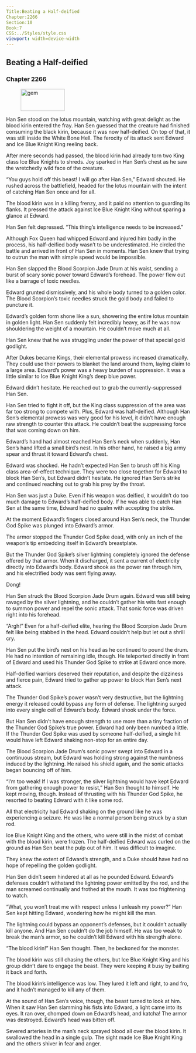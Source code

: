 ```yaml
---
Title:Beating a Half-deified 
Chapter:2266 
Section:10 
Book:7 
CSS:../Styles/style.css 
viewport: width=device-width
---
```

  
## Beating a Half-deified
### Chapter 2266
  
<figure>
	<img src="../Images/gem.gif" alt="gem" id="gem" width="120" height="60" />
</figure>
  

  
Han Sen stood on the lotus mountain, watching with great delight as the blood kirin entered the fray. Han Sen guessed that the creature had finished consuming the black kirin, because it was now half-deified. On top of that, it was still inside the White Bone Hell. The ferocity of its attack sent Edward and Ice Blue Knight King reeling back.

After mere seconds had passed, the blood kirin had already torn two King class Ice Blue Knights to shreds. Joy sparked in Han Sen’s chest as he saw the wretchedly wild face of the creature.

“You guys hold off this beast! I will go after Han Sen,” Edward shouted. He rushed across the battlefield, headed for the lotus mountain with the intent of catching Han Sen once and for all.

The blood kirin was in a killing frenzy, and it paid no attention to guarding its flanks. It pressed the attack against Ice Blue Knight King without sparing a glance at Edward.

Han Sen felt depressed. “This thing’s intelligence needs to be increased.”

Although Fox Queen had whipped Edward and injured him badly in the process, his half-deified body wasn’t to be underestimated. He circled the battle and arrived in front of Han Sen in moments. Han Sen knew that trying to outrun the man with simple speed would be impossible.

Han Sen slapped the Blood Scorpion Jade Drum at his waist, sending a burst of scary sonic power toward Edward’s forehead. The power flew out like a barrage of toxic needles.

Edward grunted dismissively, and his whole body turned to a golden color. The Blood Scorpion’s toxic needles struck the gold body and failed to puncture it.

Edward’s golden form shone like a sun, showering the entire lotus mountain in golden light. Han Sen suddenly felt incredibly heavy, as if he was now shouldering the weight of a mountain. He couldn’t move much at all.

Han Sen knew that he was struggling under the power of that special gold godlight.

After Dukes became Kings, their elemental prowess increased dramatically. They could use their powers to blanket the land around them, laying claim to a large area. Edward’s power was a heavy burden of suppression. It was a little similar to Ice Blue Knight King’s deep blue power.

Edward didn’t hesitate. He reached out to grab the currently-suppressed Han Sen.

Han Sen tried to fight it off, but the King class suppression of the area was far too strong to compete with. Plus, Edward was half-deified. Although Han Sen’s elemental prowess was very good for his level, it didn’t have enough raw strength to counter this attack. He couldn’t beat the suppressing force that was coming down on him.

Edward’s hand had almost reached Han Sen’s neck when suddenly, Han Sen’s hand lifted a small bird’s nest. In his other hand, he raised a big army spear and thrust it toward Edward’s chest.

Edward was shocked. He hadn’t expected Han Sen to brush off his King class area-of-effect technique. They were too close together for Edward to block Han Sen’s, but Edward didn’t hesitate. He ignored Han Sen’s strike and continued reaching out to grab his prey by the throat.

Han Sen was just a Duke. Even if his weapon was deified, it wouldn’t do too much damage to Edward’s half-deified body. If he was able to catch Han Sen at the same time, Edward had no qualm with accepting the strike.

At the moment Edward’s fingers closed around Han Sen’s neck, the Thunder God Spike was plunged into Edward’s armor.

The armor stopped the Thunder God Spike dead, with only an inch of the weapon’s tip embedding itself in Edward’s breastplate.

But the Thunder God Spike’s silver lightning completely ignored the defense offered by that armor. When it discharged, it sent a current of electricity directly into Edward’s body. Edward shook as the power ran through him, and his electrified body was sent flying away.

Dong!

Han Sen struck the Blood Scorpion Jade Drum again. Edward was still being ravaged by the silver lightning, and he couldn’t gather his wits fast enough to summon power and repel the sonic attack. That sonic force was driven right into his forehead.

“Argh!” Even for a half-deified elite, hearing the Blood Scorpion Jade Drum felt like being stabbed in the head. Edward couldn’t help but let out a shrill cry.

Han Sen put the bird’s nest on his head as he continued to pound the drum. He had no intention of remaining idle, though. He teleported directly in front of Edward and used his Thunder God Spike to strike at Edward once more.

Half-deified warriors deserved their reputation, and despite the dizziness and fierce pain, Edward tried to gather up power to block Han Sen’s next attack.

The Thunder God Spike’s power wasn’t very destructive, but the lightning energy it released could bypass any form of defense. The lightning surged into every single cell of Edward’s body. Edward shook under the force.

But Han Sen didn’t have enough strength to use more than a tiny fraction of the Thunder God Spike’s true power. Edward had only been numbed a little. If the Thunder God Spike was used by someone half-deified, a single hit would have left Edward shaking non-stop for an entire day.

The Blood Scorpion Jade Drum’s sonic power swept into Edward in a continuous stream, but Edward was holding strong against the numbness induced by the lightning. He raised his shield again, and the sonic attacks began bouncing off of him.

“I’m too weak! If I was stronger, the silver lightning would have kept Edward from gathering enough power to resist,” Han Sen thought to himself. He kept moving, though. Instead of thrusting with his Thunder God Spike, he resorted to beating Edward with it like some rod.

All that electricity had Edward shaking on the ground like he was experiencing a seizure. He was like a normal person being struck by a stun rod.

Ice Blue Knight King and the others, who were still in the midst of combat with the blood kirin, were frozen. The half-deified Edward was curled on the ground as Han Sen beat the pulp out of him. It was difficult to imagine.

They knew the extent of Edward’s strength, and a Duke should have had no hope of repelling the golden godlight.

Han Sen didn’t seem hindered at all as he pounded Edward. Edward’s defenses couldn’t withstand the lightning power emitted by the rod, and the man screamed continually and frothed at the mouth. It was too frightening to watch.

“What, you won’t treat me with respect unless I unleash my power?” Han Sen kept hitting Edward, wondering how he might kill the man.

The lightning could bypass an opponent’s defenses, but it couldn’t actually kill anyone. And Han Sen couldn’t do the job himself. He was too weak to break the man’s armor, so he couldn’t kill Edward with his strength alone.

“The blood kirin!” Han Sen thought. Then, he beckoned for the monster.

The blood kirin was still chasing the others, but Ice Blue Knight King and his group didn’t dare to engage the beast. They were keeping it busy by baiting it back and forth.

The blood kirin’s intelligence was low. They lured it left and right, to and fro, and it hadn’t managed to kill any of them.

At the sound of Han Sen’s voice, though, the beast turned to look at him. When it saw Han Sen slamming his fists into Edward, a light came into its eyes. It ran over, chomped down on Edward’s head, and katcha! The armor was destroyed. Edward’s head was bitten off.

Severed arteries in the man’s neck sprayed blood all over the blood kirin. It swallowed the head in a single gulp. The sight made Ice Blue Knight King and the others shiver in fear and anger.